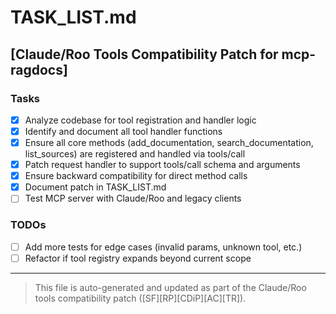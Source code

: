 # TASK_LIST.md

## [Claude/Roo Tools Compatibility Patch for mcp-ragdocs]

### Tasks

- [x] Analyze codebase for tool registration and handler logic
- [x] Identify and document all tool handler functions
- [x] Ensure all core methods (add_documentation, search_documentation, list_sources) are registered and handled via tools/call
- [x] Patch request handler to support tools/call schema and arguments
- [x] Ensure backward compatibility for direct method calls
- [x] Document patch in TASK_LIST.md
- [ ] Test MCP server with Claude/Roo and legacy clients

### TODOs
- [ ] Add more tests for edge cases (invalid params, unknown tool, etc.)
- [ ] Refactor if tool registry expands beyond current scope

---

> This file is auto-generated and updated as part of the Claude/Roo tools compatibility patch ([SF][RP][CDiP][AC][TR]).

